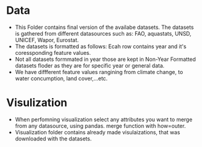 # Data
- This Folder contains final version of the availabe datasets. The datasets is gathered from different datasources such as: FAO, aquastats, UNSD, UNICEF, Wapor, Eurostat.
- The datasets is formatted as follows: Ecah row contains year and it's coressponding feature values.
- Not all datasets formmated in year those are kept in Non-Year Formatted datasets floder as they are for specific year or general data.
- We have diffferent feature values rangining from climate change, to water concumption, land cover,...etc.


# Visulization
- When perfomning visualization select any attributes you want to merge from any datasource, using pandas. merge function with how=outer.
- Visualization folder contains already made visulaizations, that was downloaded with the datasets.
